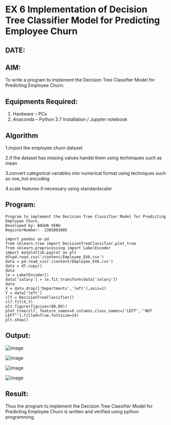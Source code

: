 # EX 6 Implementation of Decision Tree Classifier Model for Predicting Employee Churn
## DATE:
## AIM:
To write a program to implement the Decision Tree Classifier Model for Predicting Employee Churn.

## Equipments Required:
1. Hardware – PCs
2. Anaconda – Python 3.7 Installation / Jupyter notebook

## Algorithm
1.import the employee churn dataset

2.if the dataset has missing values handel them using techiniques such as mean

3.convert categorical variables into numerical format using techniques such as noe_hot encoding

4.scale features if necessary using standardscaler


## Program:
```
Program to implement the Decision Tree Classifier Model for Predicting Employee Churn.
Developed by: BASHA VENU
RegisterNumber:  2305001005

import pandas as pd
from sklearn.tree import DecisionTreeClassifier,plot_tree
from sklearn.preprocessing import LabelEncoder
import matplotlib.pyplot as plt
df=pd.read_csv('/content/Employee_EX6.csv')
data = pd.read_csv('/content/Employee_EX6.csv')
data = df.copy()
data
le = LabelEncoder()
data['salary'] = le.fit_transform(data['salary'])
data
X = data.drop(['Departments','left'],axis=1)
Y = data['left']
clf = DecisionTreeClassifier()
clf.fit(X,Y)
plt.figure(figsize=(80,80))
plot_tree(clf, feature_names=X.columns,class_names=['LEFT','"NOT LEFT"'],filled=True,fontsize=14)
plt.show()
```

## Output:
![image](https://github.com/user-attachments/assets/e87a2a0e-1bdf-4d08-8211-53e637a14a17)

![image](https://github.com/user-attachments/assets/b5057feb-8aa4-4871-b538-75e4274dca51)

![image](https://github.com/user-attachments/assets/3d091852-d773-4421-97b1-db7887160cb1)

![image](https://github.com/user-attachments/assets/f2ba96a7-f5ad-4a49-88ca-4e7a58e0bcef)



## Result:
Thus the program to implement the  Decision Tree Classifier Model for Predicting Employee Churn is written and verified using python programming.

